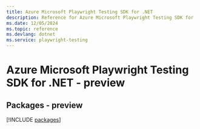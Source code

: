 ```yaml
---
title: Azure Microsoft Playwright Testing SDK for .NET
description: Reference for Azure Microsoft Playwright Testing SDK for .NET
ms.date: 12/05/2024
ms.topic: reference
ms.devlang: dotnet
ms.service: playwright-testing
---
```

# Azure Microsoft Playwright Testing SDK for .NET - preview
## Packages - preview
[!INCLUDE [packages](microsoft-playwright-testing-index.md)]